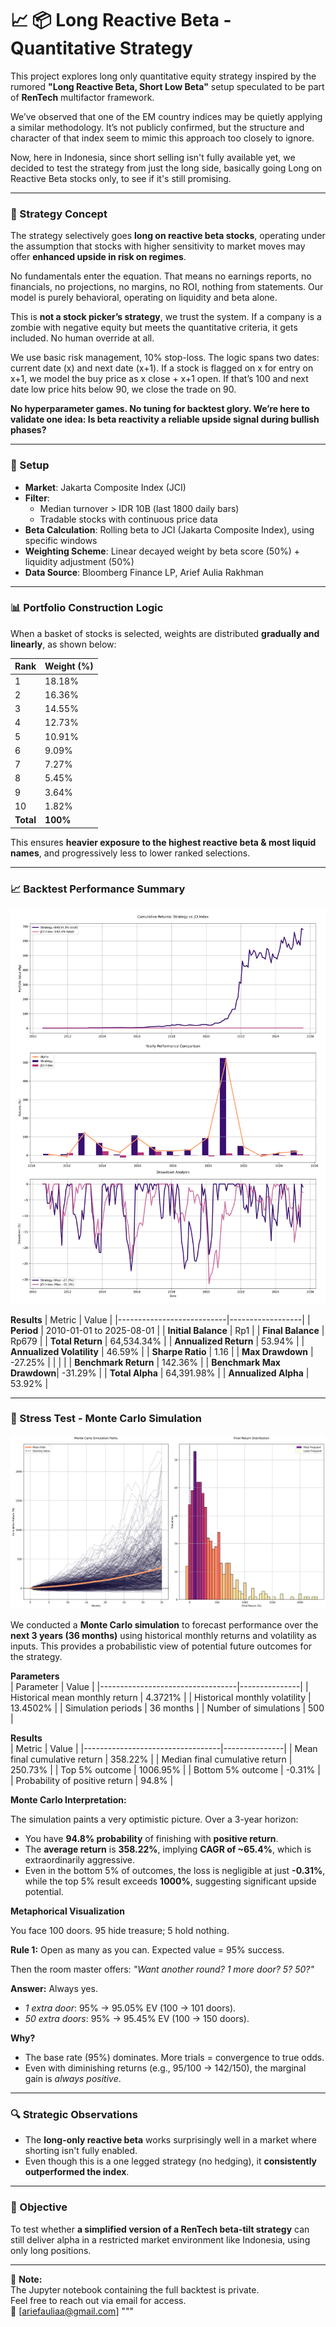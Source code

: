 # 📈 📦 Long Reactive Beta - Quantitative Strategy

This project explores long only quantitative equity strategy inspired by the rumored **"Long Reactive Beta, Short Low Beta"** setup speculated to be part of **RenTech** multifactor framework.

We’ve observed that one of the EM country indices may be quietly applying a similar methodology. It’s not publicly confirmed, but the structure and character of that index seem to mimic this approach too closely to ignore.

Now, here in Indonesia, since short selling isn't fully available yet, we decided to test the strategy from just the long side, basically going Long on Reactive Beta stocks only, to see if it's still promising.

---

### 🧠 Strategy Concept

The strategy selectively goes **long on reactive beta stocks**, operating under the assumption that stocks with higher sensitivity to market moves may offer **enhanced upside in risk on regimes**.

No fundamentals enter the equation. That means no earnings reports, no financials, no projections, no margins, no ROI, nothing from statements. Our model is purely behavioral, operating on liquidity and beta alone.

This is **not a stock picker’s strategy**, we trust the system. If a company is a zombie with negative equity but meets the quantitative criteria, it gets included. No human override at all.

We use basic risk management, 10% stop-loss. The logic spans two dates: current date (x) and next date (x+1). If a stock is flagged on x for entry on x+1, we model the buy price as x close + x+1 open. If that’s 100 and next date low price hits below 90, we close the trade on 90.

**No hyperparameter games. No tuning for backtest glory. We’re here to validate one idea: Is beta reactivity a reliable upside signal during bullish phases?**

---

### 🔧 Setup
- **Market**:  Jakarta Composite Index (JCI) 
- **Filter**:  
  - Median turnover > IDR 10B (last 1800 daily bars)  
  - Tradable stocks with continuous price data  
- **Beta Calculation**: Rolling beta to JCI (Jakarta Composite Index), using specific windows  
- **Weighting Scheme**: Linear decayed weight by beta score (50%) + liquidity adjustment (50%)  
- **Data Source**: Bloomberg Finance LP, Arief Aulia Rakhman  
---

### 📊 Portfolio Construction Logic

When a basket of stocks is selected, weights are distributed **gradually and linearly**, as shown below:

| Rank | Weight (%) |
|------|------------|
| 1    | 18.18%     |
| 2    | 16.36%     |
| 3    | 14.55%     |
| 4    | 12.73%     |
| 5    | 10.91%     |
| 6    | 9.09%      |
| 7    | 7.27%      |
| 8    | 5.45%      |
| 9    | 3.64%      |
| 10   | 1.82%      |
| **Total** | **100%** |

This ensures **heavier exposure to the highest reactive beta & most liquid names**, and progressively less to lower ranked selections.

---

### 📈 Backtest Performance Summary

![Backtest Preview](Backtest%20-%20Preview.png)

**Results** 
| Metric                    | Value            |
|---------------------------|------------------|
| **Period**                | 2010-01-01 to 2025-08-01 |
| **Initial Balance**       | Rp1      |
| **Final Balance**         | Rp679    |
| **Total Return**          | 64,534.34%        |
| **Annualized Return**     | 53.94%            |
| **Annualized Volatility** | 46.59%            |
| **Sharpe Ratio**          | 1.16              |
| **Max Drawdown**          | -27.25%           |
|                           |                  |
| **Benchmark Return**      | 142.36%         |
| **Benchmark Max Drawdown**| -31.29%           |
| **Total Alpha**           | 64,391.98%        |
| **Annualized Alpha**      | 53.92%            |

---

### 🔮 Stress Test - Monte Carlo Simulation

![Monte Carlo Preview](Monte%20Carlo%20-%20Preview.png)

We conducted a **Monte Carlo simulation** to forecast performance over the **next 3 years (36 months)** using historical monthly returns and volatility as inputs. This provides a probabilistic view of potential future outcomes for the strategy.

**Parameters**  
| Parameter                         | Value         |
|----------------------------------|---------------|
| Historical mean monthly return   | 4.3721%       |
| Historical monthly volatility    | 13.4502%      |
| Simulation periods               | 36 months     |
| Number of simulations            | 500           |

**Results**  
| Metric                            | Value         |
|----------------------------------|---------------|
| Mean final cumulative return     | 358.22%       |
| Median final cumulative return   | 250.73%       |
| Top 5% outcome                   | 1006.95%      |
| Bottom 5% outcome                | -0.31%        |
| Probability of positive return   | 94.8%         |

**Monte Carlo Interpretation:**

The simulation paints a very optimistic picture. Over a 3-year horizon:

- You have **94.8% probability** of finishing with **positive return**.
- The **average return** is **358.22%**, implying **CAGR of ~65.4%**, which is extraordinarily aggressive.
- Even in the bottom 5% of outcomes, the loss is negligible at just **-0.31%**, while the top 5% result exceeds **1000%**, suggesting significant upside potential.

**Metaphorical Visualization**

You face 100 doors. 95 hide treasure; 5 hold nothing.  

**Rule 1:** Open as many as you can. Expected value = 95% success.  

Then the room master offers: *"Want another round? 1 more door? 5? 50?"*  

**Answer:** Always yes.  
- *1 extra door*: 95% → 95.05% EV (100 → 101 doors).  
- *50 extra doors*: 95% → 95.45% EV (100 → 150 doors).  

**Why?**  
- The base rate (95%) dominates. More trials = convergence to true odds.  
- Even with diminishing returns (e.g., 95/100 → 142/150), the marginal gain is *always positive*.  

---

### 🔍 Strategic Observations

- The **long-only reactive beta** works surprisingly well in a market where shorting isn't fully enabled.
- Even though this is a one legged strategy (no hedging), it **consistently outperformed the index**.

---

### 🎯 Objective

To test whether **a simplified version of a RenTech beta-tilt strategy** can still deliver alpha in a restricted market environment like Indonesia, using only long positions.

---

📁 **Note:**  
The Jupyter notebook containing the full backtest is private.  
Feel free to reach out via email for access.  
📧 [ariefauliaa@gmail.com]
"""
